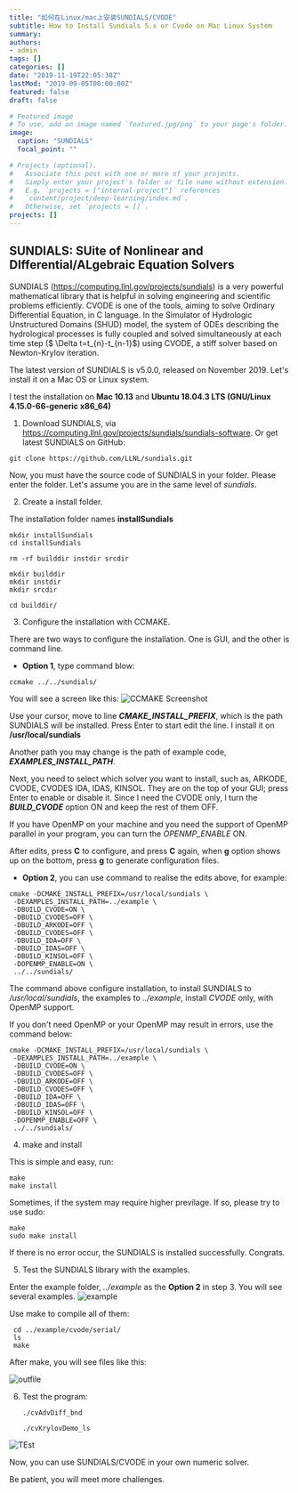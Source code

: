 ```yaml
---
title: "如何在Linux/mac上安装SUNDIALS/CVODE"
subtitle: How to Install Sundials 5.x or Cvode on Mac Linux System
summary:
authors:
- admin
tags: []
categories: []
date: "2019-11-19T22:05:38Z"
lastMod: "2019-09-05T00:00:00Z"
featured: false
draft: false

# Featured image
# To use, add an image named `featured.jpg/png` to your page's folder.
image:
  caption: "SUNDIALS"
  focal_point: ""

# Projects (optional).
#   Associate this post with one or more of your projects.
#   Simply enter your project's folder or file name without extension.
#   E.g. `projects = ["internal-project"]` references
#   `content/project/deep-learning/index.md`.
#   Otherwise, set `projects = []`.
projects: []
---
```


## SUNDIALS: SUite of Nonlinear and DIfferential/ALgebraic Equation Solvers
SUNDIALS (https://computing.llnl.gov/projects/sundials) is a very powerful mathematical library that is helpful in solving engineering and scientific problems efficiently. CVODE is one of the tools, aiming to solve Ordinary Differential Equation, in C language.
In the Simulator of Hydrologic Unstructured Domains (SHUD) model, the system of ODEs describing the hydrological processes is fully coupled and solved simultaneously at each  time step ($ \Delta t=t_{n}-t_{n-1}$)  using CVODE, a stiff solver based on Newton-Krylov iteration.

The latest version of SUNDIALS is v5.0.0, released on November 2019. Let's install it on a Mac OS or Linux system.



I test the installation on **Mac 10.13** and  **Ubuntu 18.04.3 LTS (GNU/Linux 4.15.0-66-generic x86_64)**

1. Download SUNDIALS, via https://computing.llnl.gov/projects/sundials/sundials-software.
  Or get latest SUNDIALS on GitHub:

  ```
  git clone https://github.com/LLNL/sundials.git
  ```

  Now, you must have the source code of SUNDIALS in your folder.
  Please enter the folder.
  Let's assume you are in the same level of _sundials_.



2. Create a install folder.

  The installation folder names **installSundials**

  ```
  mkdir installSundials
  cd installSundials

  rm -rf builddir instdir srcdir

  mkdir builddir
  mkdir instdir
  mkdir srcdir

  cd builddir/
  ```

3. Configure the installation with CCMAKE.

  There are two ways to configure the installation. One is GUI, and the other is command line.

  - **Option 1**, type command blow:

  ```
  ccmake ../../sundials/
  ```

  You will see a screen like this:
  ![CCMAKE Screenshot](featured.png)

  Use your cursor, move to line ***CMAKE_INSTALL_PREFIX***, which is the path SUNDIALS will be installed. Press Enter to start edit the line. I install it on **/usr/local/sundials**

  Another path you may change is the path of example code, ***EXAMPLES_INSTALL_PATH***.

  Next, you need to select which solver you want to install, such as, ARKODE, CVODE, CVODES IDA, IDAS, KINSOL. They are on the top of your GUI; press Enter to enable or disable it. Since I need the CVODE only, I turn the ***BUILD_CVODE*** option ON and keep the rest of them OFF.

  If you have OpenMP on your machine and you need the support of OpenMP parallel in your program, you can turn the *OPENMP_ENABLE* ON.

  After edits, press **C** to configure, and press **C** again, when **g** option shows up on the bottom, press **g** to generate configuration files.



  - **Option 2**, you can use command to realise the edits above, for example:

  ```
  cmake -DCMAKE_INSTALL_PREFIX=/usr/local/sundials \
   -DEXAMPLES_INSTALL_PATH=../example \
   -DBUILD_CVODE=ON \
   -DBUILD_CVODES=OFF \
   -DBUILD_ARKODE=OFF \
   -DBUILD_CVODES=OFF \
   -DBUILD_IDA=OFF \
   -DBUILD_IDAS=OFF \
   -DBUILD_KINSOL=OFF \
   -DOPENMP_ENABLE=ON \
   ../../sundials/
  ```

  The command above configure installation, to install SUNDIALS to */usr/local/sundials*, the examples to *../example*, install *CVODE* only, with OpenMP support.

  If you don't need OpenMP or your OpenMP may result in errors, use the command below:

  ```
  cmake -DCMAKE_INSTALL_PREFIX=/usr/local/sundials \
   -DEXAMPLES_INSTALL_PATH=../example \
   -DBUILD_CVODE=ON \
   -DBUILD_CVODES=OFF \
   -DBUILD_ARKODE=OFF \
   -DBUILD_CVODES=OFF \
   -DBUILD_IDA=OFF \
   -DBUILD_IDAS=OFF \
   -DBUILD_KINSOL=OFF \
   -DOPENMP_ENABLE=OFF \
   ../../sundials/
  ```



4. make and install

  This is simple and easy, run:

  ```
  make
  make install
  ```

  Sometimes, if the system may require higher previlage. If so, please try to use sudo:

  ```
  make
  sudo make install
  ```

  If there is no error occur, the SUNDIALS is installed successfully. Congrats.

5. Test the SUNDIALS library with the examples.

  Enter the example folder,  *../example* as the **Option 2** in step 3. You will see several examples.
    ![example](example.png)

  Use make to compile all of them:

  ```
   cd ../example/cvode/serial/
   ls
   make
  ```

  After make, you will see files like this:

  ![outfile](outfile.png)

6. Test the program:

   ```
   ./cvAdvDiff_bnd

   ./cvKrylovDemo_ls
   ```

  ![TEst](test.png)


Now, you can use SUNDIALS/CVODE in your own numeric solver.

Be patient, you will meet more challenges.
